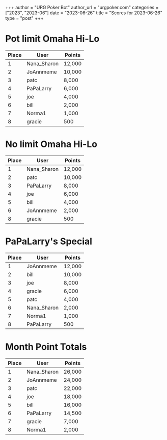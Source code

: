 +++
author = "URG Poker Bot"
author_url = "urgpoker.com"
categories = ["2023", "2023-06"]
date = "2023-06-26"
title = "Scores for 2023-06-26"
type = "post"
+++
# Pot limit Omaha Hi-Lo

| Place | User | Points |
|-------|------|--------|
| 1 | Nana_Sharon | 12,000 |
| 2 | JoAnnmeme | 10,000 |
| 3 | patc | 8,000 |
| 4 | PaPaLarry | 6,000 |
| 5 | joe | 4,000 |
| 6 | bill | 2,000 |
| 7 | Norma1 | 1,000 |
| 8 | gracie | 500 |

# No limit Omaha Hi-Lo

| Place | User | Points |
|-------|------|--------|
| 1 | Nana_Sharon | 12,000 |
| 2 | patc | 10,000 |
| 3 | PaPaLarry | 8,000 |
| 4 | joe | 6,000 |
| 5 | bill | 4,000 |
| 6 | JoAnnmeme | 2,000 |
| 8 | gracie | 500 |

# PaPaLarry's Special

| Place | User | Points |
|-------|------|--------|
| 1 | JoAnnmeme | 12,000 |
| 2 | bill | 10,000 |
| 3 | joe | 8,000 |
| 4 | gracie | 6,000 |
| 5 | patc | 4,000 |
| 6 | Nana_Sharon | 2,000 |
| 7 | Norma1 | 1,000 |
| 8 | PaPaLarry | 500 |

# Month Point Totals

| Place | User | Points |
|-------|------|--------|
| 1 | Nana_Sharon | 26,000 |
| 2 | JoAnnmeme | 24,000 |
| 3 | patc | 22,000 |
| 4 | joe | 18,000 |
| 5 | bill | 16,000 |
| 6 | PaPaLarry | 14,500 |
| 7 | gracie | 7,000 |
| 8 | Norma1 | 2,000 |
